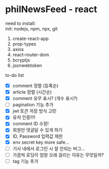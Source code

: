 # philNewsFeed - react

need to install:    
init: nodejs, npm, npx, git    

1. create-react-app    
2. prop-types    
3. axios
4. react-router-dom
5. bcryptjs
6. jsonwebtoken

to-do list
* [x] comment 정렬 (등록순)
* [x] article 정렬 (시간순)
* [x] comment 유무 표시? (개수 표시?)
* [ ] pagination 기능 추가
* [x] jwt 토큰 저장 방식 고민
* [x] 유저 인증!!!!
* [x] comment ID 수정!
* [x] 회원만 댓글달 수 있게 하기
* [x] ID, Password 입력값 제한
* [x] env secret key more safe...
* [ ] 기사 내에서 로그인 시 잘 안되는 버그...
* [ ] 가끔씩 로딩이 엄청 오래 걸리는 이유는 무엇일까?
* [ ] tag 기능 추가